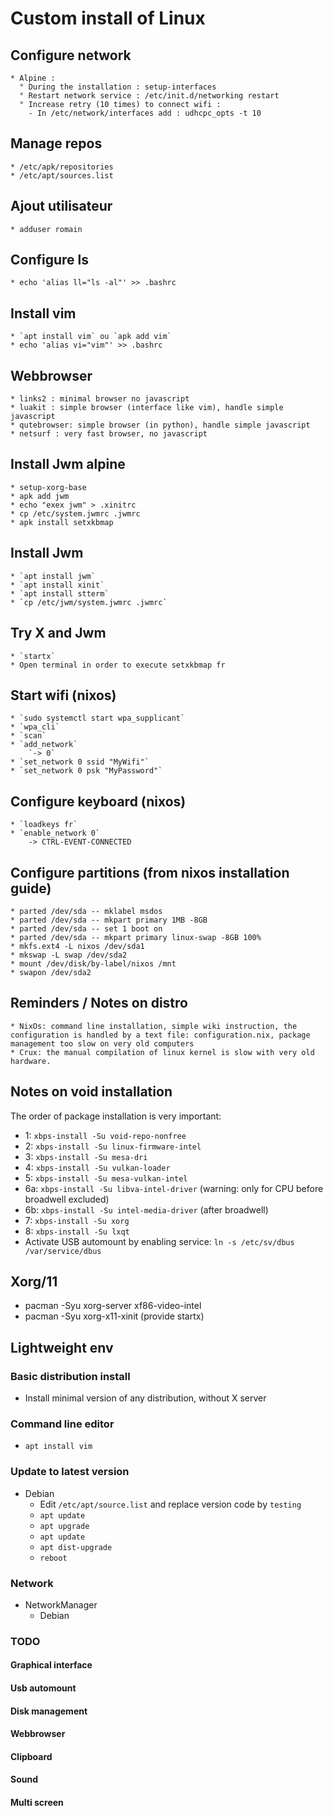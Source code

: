 Custom install of Linux
=========================

  Configure network
  -------------------
    * Alpine : 
      ° During the installation : setup-interfaces 
      ° Restart network service : /etc/init.d/networking restart
      ° Increase retry (10 times) to connect wifi : 
        - In /etc/network/interfaces add : udhcpc_opts -t 10
        
  Manage repos 
  --------------
    * /etc/apk/repositories
    * /etc/apt/sources.list
        
  Ajout utilisateur
  -------------------
    * adduser romain
        
  Configure ls
  --------------
    * echo 'alias ll="ls -al"' >> .bashrc

  Install vim 
  -------------
    * `apt install vim` ou `apk add vim`
    * echo 'alias vi="vim"' >> .bashrc

  Webbrowser
  ------------
    * links2 : minimal browser no javascript
    * luakit : simple browser (interface like vim), handle simple javascript
    * qutebrowser: simple browser (in python), handle simple javascript
    * netsurf : very fast browser, no javascript

  Install Jwm alpine
  --------------------
    * setup-xorg-base
    * apk add jwm
    * echo "exex jwm" > .xinitrc
    * cp /etc/system.jwmrc .jwmrc
    * apk install setxkbmap

  Install Jwm
  -------------
    * `apt install jwm`
    * `apt install xinit`
    * `apt install stterm`
    * `cp /etc/jwm/system.jwmrc .jwmrc`
  
  Try X and Jwm
  ----------------
    * `startx`
    * Open terminal in order to execute setxkbmap fr
  
  Start wifi (nixos)
  --------------------
    * `sudo systemctl start wpa_supplicant`
    * `wpa_cli`
    * `scan`
    * `add_network`
        `-> 0`
    * `set_network 0 ssid "MyWifi"`
    * `set_network 0 psk "MyPassword"`

  Configure keyboard (nixos)
  ----------------------------
    * `loadkeys fr`
    * `enable_network 0`
        -> CTRL-EVENT-CONNECTED

  Configure partitions (from nixos installation guide)
  ------------------------------------------------------
    * parted /dev/sda -- mklabel msdos
    * parted /dev/sda -- mkpart primary 1MB -8GB
    * parted /dev/sda -- set 1 boot on
    * parted /dev/sda -- mkpart primary linux-swap -8GB 100%
    * mkfs.ext4 -L nixos /dev/sda1
    * mkswap -L swap /dev/sda2
    * mount /dev/disk/by-label/nixos /mnt
    * swapon /dev/sda2
  
  Reminders / Notes on distro
  -----------------------------
    * NixOs: command line installation, simple wiki instruction, the configuration is handled by a text file: configuration.nix, package management too slow on very old computers
    * Crux: the manual compilation of linux kernel is slow with very old hardware.

Notes on void installation
----------------------------
The order of package installation is very important:
* 1: `xbps-install -Su void-repo-nonfree`
* 2: `xbps-install -Su linux-firmware-intel`
* 3: `xbps-install -Su mesa-dri`
* 4: `xbps-install -Su vulkan-loader`
* 5: `xbps-install -Su mesa-vulkan-intel`
* 6a: `xbps-install -Su libva-intel-driver` (warning: only for CPU before broadwell excluded)
* 6b: `xbps-install -Su intel-media-driver` (after broadwell)
* 7: `xbps-install -Su xorg`
* 8: `xbps-install -Su lxqt`
* Activate USB automount by enabling service: `ln -s /etc/sv/dbus /var/service/dbus`

Xorg/11
---------
* pacman -Syu xorg-server xf86-video-intel
* pacman -Syu xorg-x11-xinit (provide startx)

Lightweight env
-----------------

### Basic distribution install
* Install minimal version of any distribution, without X server
### Command line editor
* `apt install vim`
### Update to latest version
* Debian
  * Edit `/etc/apt/source.list` and replace version code by `testing`
  * `apt update`
  * `apt upgrade`
  * `apt update`
  * `apt dist-upgrade`
  * `reboot`
### Network
* NetworkManager
  * Debian
### TODO
#### Graphical interface
#### Usb automount
#### Disk management
#### Webbrowser
#### Clipboard
#### Sound
#### Multi screen
